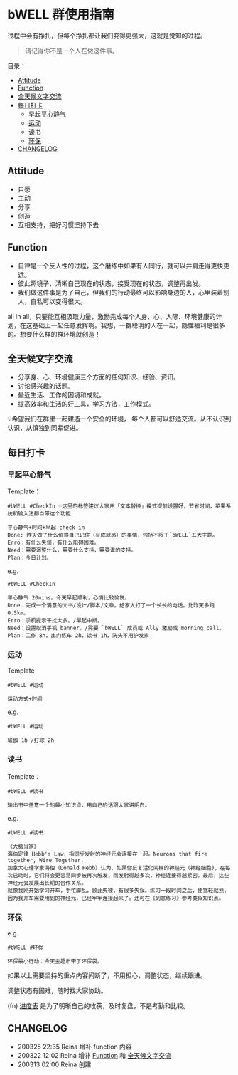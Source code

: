 # bWELL 群使用指南
过程中会有挣扎，但每个挣扎都让我们变得更强大，这就是觉知的过程。
> 请记得你不是一个人在做这件事。

目录：
- [Attitude](#attitude)
- [Function](#function)
- [全天候文字交流](#全天候文字交流)
- [每日打卡](#每日打卡)
  * [早起平心静气](#早起平心静气)
  * [运动](#运动)
  * [读书](#读书)
  * [环保](#环保)
- [CHANGELOG](#CHANGELOG)

## Attitude
* 自愿
* 主动
* 分享
* 创造
* 互相支持，把好习惯坚持下去

## Function
* 自律是一个反人性的过程，这个磨练中如果有人同行，就可以并肩走得更快更远。
* 彼此照镜子，清晰自己现在的状态，接受现在的状态，调整再出发。
* 我们做这件事是为了自己，但我们的行动最终可以影响身边的人，心里装着别人，自私可以变得很大。

all in all，只要能互相汲取力量，激励完成每个人身、心、人际、环境健康的计划，在这基础上一起任意发挥啊。我想，一群聪明的人在一起，隐性福利是很多的。想要什么样的群环境就创造！

## 全天候文字交流
* 分享身、心、环境健康三个方面的任何知识、经验、资讯。
* 讨论感兴趣的话题。
* 最近生活、工作的困境和成就。
* 提高效率和生活的好工具，学习方法，工作模式。

💡希望我们在群里一起建造一个安全的环境， 每个人都可以舒适交流。从不认识到认识，从慎独到同辈促进。

## 每日打卡
### 早起平心静气
Template：
```
#bWELL #CheckIn 💡这里的标签建议大家用「文本替换」模式提前设置好，节省时间，苹果系统和输入法都自带这个功能

平心静气+时间+早起 check in
Done: 昨天做了什么值得自己记住（有成就感）的事情，包括不限于`bWELL`五大主题。
Erro：有什么失误，有什么阻碍困难。
Need：需要调整什么，需要什么支持，需要谁的支持。
Plan：今日计划。
```
e.g. 
```
#bWELL #CheckIn

平心静气 20mins。今天早起顺利，心情比较愉悦。
Done：完成一个满意的文书/设计/脚本/文章。给家人打了一个长长的电话。比昨天多跑 0.5km。
Erro：手机提示干扰太多。/早起中断。
Need：设置取消手机 banner。/需要 `bWELL` 成员或 Ally 激励或 morning call。
Plan：工作 8h，出门练车 2h，读书 1h，洗头不用护发素
```

### 运动
Template
```
#bWELL #运动

运动方式+时间
```
e.g. 
```
#bWELL #运动

瑜伽 1h /打球 2h 
```

### 读书
Template：
```
#bWELL #读书

输出书中任意一个的最小知识点，用自己的话跟大家讲明白。
```
e.g. 
```
#bWELL #读书

《大脑当家》
海伯定律 Hebb's Law，指同步发射的神经元会连接在一起。Neurons that fire together, Wire Together.
加拿大心理学家海伯（Donald Hebb）认为，如果你反复活化同样的神经元（神经细胞)，在每次启动时，它们将会更容易同步被再次触发，而发射得越多次，神经连接得越紧密。最后，这些神经元会发展出长期的合作关系。
就像我刚开始学习开车，手忙脚乱，顾此失彼，有很多失误。练习一段时间之后，便驾轻就熟，因为我开车需要用到的神经元，已经牢牢连接起来了。还可在《刻意练习》参考类似知识点。
```

### 环保
e.g. 
```
#bWELL #环保

环保最小行动：今天去超市带了环保袋。
```

如果以上需要坚持的重点内容间断了，不用担心，调整状态，继续跟进。

调整状态有困难，随时找大家协助。


(fn)  [进度表](https://docs.qq.com/sheet/DTHZUUnF1WnlFbVlV?tab=BB08J2&c=C4A0A0) 是为了明晰自己的收获，及时复盘，不是考勤和比较。

## CHANGELOG
* 200325 22:35 Reina 增补 function 内容
* 200322 12:02 Reina 增补 [Function](#Function) 和 [全天候文字交流](#全天候文字交流)
* 200313 02:00  Reina 创建
